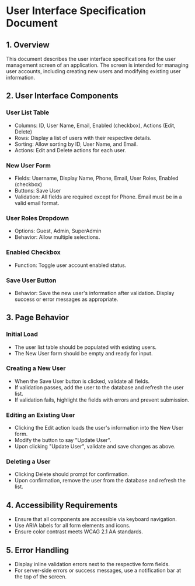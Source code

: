 
# User Interface Specification Document

## 1. Overview

This document describes the user interface specifications for the user management screen of an application. The screen is intended for managing user accounts, including creating new users and modifying existing user information.

## 2. User Interface Components

### User List Table
- Columns: ID, User Name, Email, Enabled (checkbox), Actions (Edit, Delete)
- Rows: Display a list of users with their respective details.
- Sorting: Allow sorting by ID, User Name, and Email.
- Actions: Edit and Delete actions for each user.

### New User Form
- Fields: Username, Display Name, Phone, Email, User Roles, Enabled (checkbox)
- Buttons: Save User
- Validation: All fields are required except for Phone. Email must be in a valid email format.

### User Roles Dropdown
- Options: Guest, Admin, SuperAdmin
- Behavior: Allow multiple selections.

### Enabled Checkbox
- Function: Toggle user account enabled status.

### Save User Button
- Behavior: Save the new user's information after validation. Display success or error messages as appropriate.

## 3. Page Behavior

### Initial Load
- The user list table should be populated with existing users.
- The New User form should be empty and ready for input.

### Creating a New User
- When the Save User button is clicked, validate all fields.
- If validation passes, add the user to the database and refresh the user list.
- If validation fails, highlight the fields with errors and prevent submission.

### Editing an Existing User
- Clicking the Edit action loads the user's information into the New User form.
- Modify the button to say "Update User".
- Upon clicking "Update User", validate and save changes as above.

### Deleting a User
- Clicking Delete should prompt for confirmation.
- Upon confirmation, remove the user from the database and refresh the list.

## 4. Accessibility Requirements

- Ensure that all components are accessible via keyboard navigation.
- Use ARIA labels for all form elements and icons.
- Ensure color contrast meets WCAG 2.1 AA standards.

## 5. Error Handling

- Display inline validation errors next to the respective form fields.
- For server-side errors or success messages, use a notification bar at the top of the screen.
